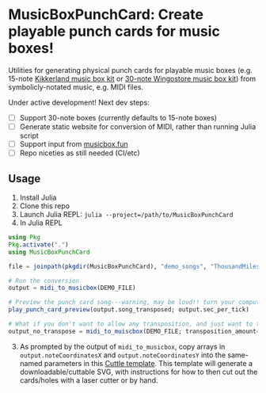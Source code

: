 # MusicBoxPunchCard: Create playable punch cards for music boxes!

Utilities for generating physical punch cards for playable music boxes (e.g. 15-note [Kikkerland music box kit](https://kikkerland.com/products/make-your-own-music-box-kit) or [30-note Wingostore music box kit](https://www.amazon.com/dp/B0774TSP3T?th=1)) from symbolicly-notated music, e.g. MIDI files.

Under active development! Next dev steps:
- [ ] Support 30-note boxes (currently defaults to 15-note boxes)
- [ ] Generate static website for conversion of MIDI, rather than running Julia script
- [ ] Support input from [musicbox.fun](https://musicbox.fun)
- [ ] Repo niceties as still needed (CI/etc)

## Usage

1. Install Julia
2. Clone this repo
2. Launch Julia REPL: `julia --project=/path/to/MusicBoxPunchCard`
2. In Julia REPL
```julia
using Pkg
Pkg.activate(".")
using MusicBoxPunchCard

file = joinpath(pkgdir(MusicBoxPunchCard), "demo_songs", "ThousandMiles.mid")

# Run the conversion
output = midi_to_musicbox(DEMO_FILE)

# Preview the punch card song---warning, may be loud!! turn your computer volume down first. Also, not lovely, and will not sound like a music box :) 
play_punch_card_preview(output.song_transposed; output.sec_per_tick)

# What if you don't want to allow any transposition, and just want to throw out any unsupported notes? Hard-code the transposition amount to zero: 
output_no_transpose = midi_to_muiscbox(DEMO_FILE; transposition_amount=0)
```

3. As prompted by the output of `midi_to_musicbox`, copy arrays in `output.noteCoordinatesX` and `output.noteCoordinatesY` into the same-named parameters in this [Cuttle template](https://cuttle.xyz/@hannahilea/Music-roll-punchcards-for-music-boxes-iTT4lnLVNL5f). This template will generate a downloadable/cuttable SVG, with instructions for how to then cut out the cards/holes with a laser cutter or by hand.
